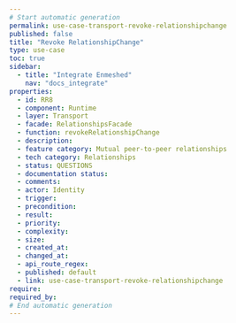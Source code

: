 ```yaml
---
# Start automatic generation
permalink: use-case-transport-revoke-relationshipchange
published: false
title: "Revoke RelationshipChange"
type: use-case
toc: true
sidebar:
  - title: "Integrate Enmeshed"
    nav: "docs_integrate"
properties:
  - id: RR8
  - component: Runtime
  - layer: Transport
  - facade: RelationshipsFacade
  - function: revokeRelationshipChange
  - description:
  - feature category: Mutual peer-to-peer relationships
  - tech category: Relationships
  - status: QUESTIONS
  - documentation status:
  - comments:
  - actor: Identity
  - trigger:
  - precondition:
  - result:
  - priority:
  - complexity:
  - size:
  - created_at:
  - changed_at:
  - api_route_regex:
  - published: default
  - link: use-case-transport-revoke-relationshipchange
require:
required_by:
# End automatic generation
---
```

